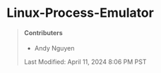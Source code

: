 # Linux-Process-Emulator

> #### Contributers
>
> - Andy Nguyen
>
>  Last Modified: April 11, 2024 8:06 PM PST